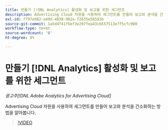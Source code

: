 ```yaml
---
title: 만들기 [!DNL Analytics] 활성화 및 보고를 위한 세그먼트
description: Advertising Cloud 차원을 사용하여 세그먼트를 만들어 보고와 분석을 간소화하는 방법을 알아봅니다.
exl-id: f797e982-e49d-4038-982e-f2635e56591b
source-git-commit: 1a5d4f41f6ef3e297fea43c6557513e7f5cfc900
workflow-type: tm+mt
source-wordcount: '0'
ht-degree: 0%

---
```


# 만들기 [!DNL Analytics] 활성화 및 보고를 위한 세그먼트

*광고주[!DNL Adobe Analytics for Advertising Cloud]*

Advertising Cloud 차원을 사용하여 세그먼트를 만들어 보고와 분석을 간소화하는 방법을 알아봅니다.

>[!VIDEO](https://video.tv.adobe.com/v/33916)
